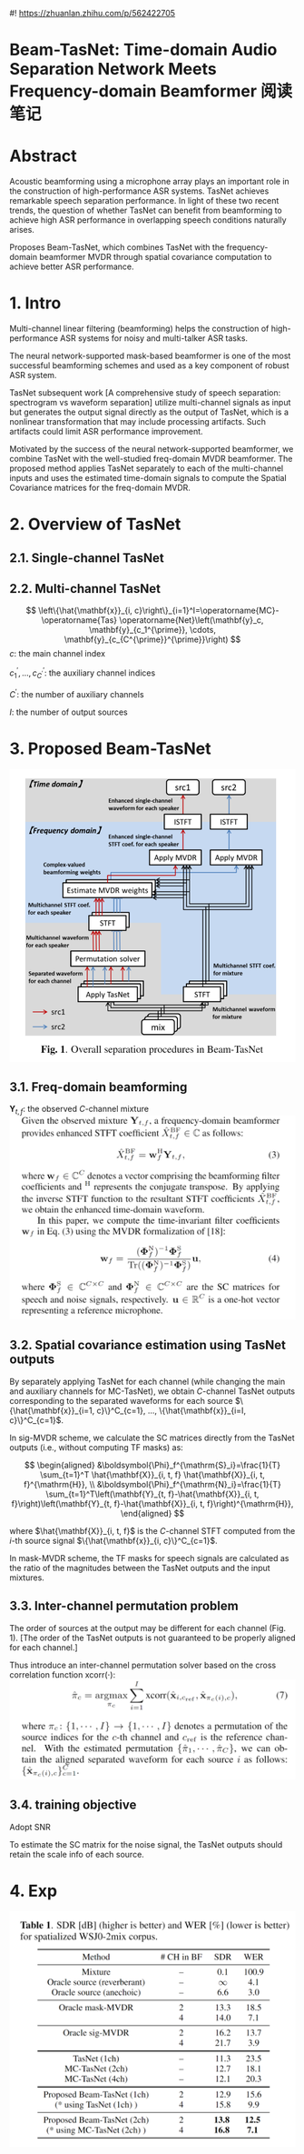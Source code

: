 #! https://zhuanlan.zhihu.com/p/562422705
# Beam-TasNet: Time-domain Audio Separation Network Meets Frequency-domain Beamformer 阅读笔记

# Abstract
Acoustic beamforming using a microphone array plays an important role in the construction of high-performance ASR systems. TasNet achieves remarkable speech separation performance. In light of these two recent trends, the question of whether TasNet can benefit from beamforming to achieve high ASR performance in overlapping speech conditions naturally arises.

Proposes Beam-TasNet, which combines TasNet with the frequency-domain beamformer MVDR through spatial covariance computation to achieve better ASR performance.

# 1. Intro
Multi-channel linear filtering (beamforming) helps the construction of high-performance ASR systems for noisy and multi-talker ASR tasks.

The neural network-supported mask-based beamformer is one of the most successful beamforming schemes and used as a key component of robust ASR system.

TasNet subsequent work [A comprehensive study of speech separation: spectrogram vs waveform separation] utilize multi-channel signals as input but generates the output signal directly as the output of TasNet, which is a nonlinear transformation that may include processing artifacts. Such artifacts could limit ASR performance improvement.

Motivated by the success of the neural network-supported beamformer, we combine TasNet with the well-studied freq-domain MVDR beamformer. The proposed method applies TasNet separately to each of the multi-channel inputs and uses the estimated time-domain signals to compute the Spatial Covariance matrices for the freq-domain MVDR.

# 2. Overview of TasNet
## 2.1. Single-channel TasNet
## 2.2. Multi-channel TasNet
$$
\left\{\hat{\mathbf{x}}_{i, c}\right\}_{i=1}^I=\operatorname{MC}-\operatorname{Tas} \operatorname{Net}\left(\mathbf{y}_c, \mathbf{y}_{c_1^{\prime}}, \cdots, \mathbf{y}_{c_{C^{\prime}}^{\prime}}\right)
$$
$c$: the main channel index

$c_1^{\prime},...,c_{C^{\prime}}^{\prime}$: the auxiliary channel indices

$C^{\prime}$: the number of auxiliary channels

$I$: the number of output sources

# 3. Proposed Beam-TasNet

![](https://raw.githubusercontent.com/FYJNEVERFOLLOWS/Picture-Bed/main/202209/20220907213853.png)

## 3.1. Freq-domain beamforming
$\mathbf{Y}_{t,f}$: the observed $C$-channel mixture 
![](https://raw.githubusercontent.com/FYJNEVERFOLLOWS/Picture-Bed/main/202209/20220907214939.png)

## 3.2. Spatial covariance estimation using TasNet outputs
By separately applying TasNet for each channel (while changing the main and auxiliary channels for MC-TasNet), we obtain $C$-channel TasNet outputs corresponding to the separated waveforms for each source $\{\hat{\mathbf{x}}_{i=1, c}\}^C_{c=1}, ..., \{\hat{\mathbf{x}}_{i=I, c}\}^C_{c=1}$.

In sig-MVDR scheme, we calculate the SC matrices directly from the TasNet outputs (i.e., without computing TF masks) as:

$$
\begin{aligned}
&\boldsymbol{\Phi}_f^{\mathrm{S}_i}=\frac{1}{T} \sum_{t=1}^T \hat{\mathbf{X}}_{i, t, f} \hat{\mathbf{X}}_{i, t, f}^{\mathrm{H}}, \\
&\boldsymbol{\Phi}_f^{\mathrm{N}_i}=\frac{1}{T} \sum_{t=1}^T\left(\mathbf{Y}_{t, f}-\hat{\mathbf{X}}_{i, t, f}\right)\left(\mathbf{Y}_{t, f}-\hat{\mathbf{X}}_{i, t, f}\right)^{\mathrm{H}},
\end{aligned}
$$

where $\hat{\mathbf{X}}_{i, t, f}$ is the $C$-channel STFT computed from the $i$-th source signal $\{\hat{\mathbf{x}}_{i, c}\}^C_{c=1}$.

In mask-MVDR scheme, the TF masks for speech signals are calculated as the ratio of the magnitudes between the TasNet outputs and the input mixtures. 

## 3.3. Inter-channel permutation problem
The order of sources at the output may be different for each channel (Fig. 1). [The order of the TasNet outputs is not guaranteed to be properly aligned for each channel.]

Thus introduce an inter-channel permutation solver based on the cross correlation function $\mathrm{xcorr}(\cdot)$:
![](https://raw.githubusercontent.com/FYJNEVERFOLLOWS/Picture-Bed/main/202209/20220907221702.png)
## 3.4. training objective
Adopt SNR

To estimate the SC matrix for the noise signal, the TasNet outputs should retain the scale info of each source.

# 4. Exp
![](https://raw.githubusercontent.com/FYJNEVERFOLLOWS/Picture-Bed/main/202209/20220907222049.png)


